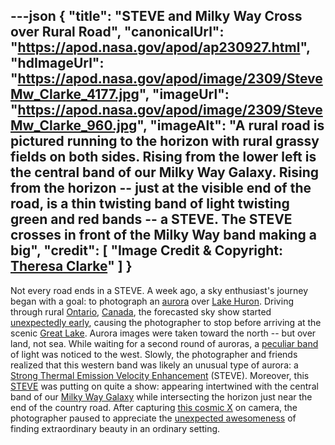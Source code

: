 ---json
{
  "title": "STEVE and Milky Way Cross over Rural Road",
  "canonicalUrl": "https://apod.nasa.gov/apod/ap230927.html",
  "hdImageUrl": "https://apod.nasa.gov/apod/image/2309/SteveMw_Clarke_4177.jpg",
  "imageUrl": "https://apod.nasa.gov/apod/image/2309/SteveMw_Clarke_960.jpg",
  "imageAlt": "A rural road is pictured running to the horizon with rural grassy fields on both sides. Rising from the lower left is the central band of our Milky Way Galaxy. Rising from the horizon -- just at the visible end of the road, is a thin twisting band of light twisting green and red bands -- a STEVE. The STEVE crosses in front of the Milky Way band making a big",
  "credit": [
    "Image Credit & Copyright: [Theresa Clarke](https://www.instagram.com/tc_1865/)"
  ]
}
---

Not every road ends in a STEVE. A week ago, a sky enthusiast's journey began with a goal: to photograph an [aurora](https://spaceplace.nasa.gov/aurora/) over [Lake Huron](https://youtu.be/iM73QjPiiwU). Driving through rural [Ontario](https://en.wikipedia.org/wiki/Ontario), [Canada](https://en.wikipedia.org/wiki/Canada), the forecasted sky show started [unexpectedly early](https://spaceweather.com/archive.php?view=1&day=18&month=09&year=2023), causing the photographer to stop before arriving at the scenic [Great Lake](https://en.wikipedia.org/wiki/Great_Lakes). Aurora images were taken toward the north -- but over land, not sea. While waiting for a second round of auroras, a [peculiar band](https://apod.nasa.gov/apod/ap210505.html) of light was noticed to the west. Slowly, the photographer and friends realized that this western band was likely an unusual type of aurora: a [Strong Thermal Emission Velocity Enhancement](https://en.wikipedia.org/wiki/STEVE) (STEVE). Moreover, this [STEVE](https://apod.nasa.gov/apod/ap201117.html) was putting on quite a show: appearing intertwined with the central band of our [Milky Way Galaxy](https://solarsystem.nasa.gov/resources/285/the-milky-way-galaxy/) while intersecting the horizon just near the end of the country road. After capturing [this cosmic X](https://www.instagram.com/p/CxZdU7rsPiW/) on camera, the photographer paused to appreciate the [unexpected awesomeness](https://medicaregranny.com/wp-content/uploads/2019/11/5cfa3122210000690de6bfca.jpeg) of finding extraordinary beauty in an ordinary setting.
